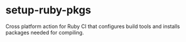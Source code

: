 # setup-ruby-pkgs

Cross platform action for Ruby CI that configures build tools and installs packages needed for compiling.
